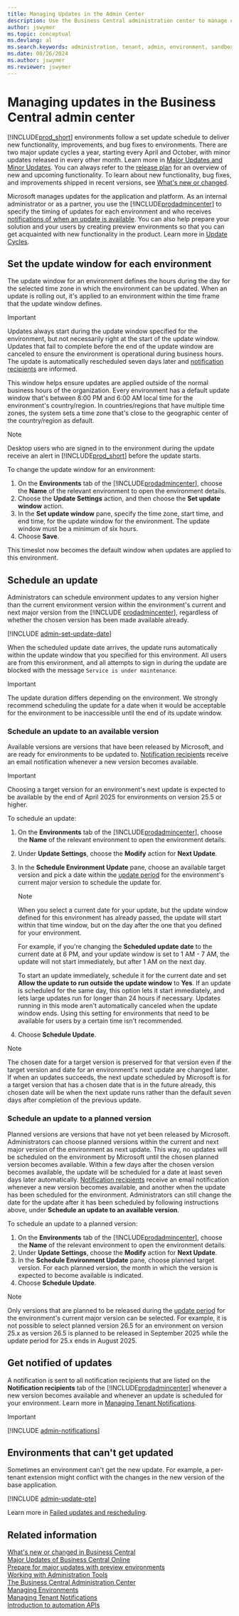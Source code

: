 ```yaml
---
title: Managing Updates in the Admin Center
description: Use the Business Central administration center to manage environment updates, including setting update windows and update dates.  
author: jswymer
ms.topic: conceptual
ms.devlang: al
ms.search.keywords: administration, tenant, admin, environment, sandbox, update
ms.date: 08/26/2024
ms.author: jswymer
ms.reviewer: jswymer
---
```


# Managing updates in the Business Central admin center

[!INCLUDE[prod_short](../developer/includes/prod_short.md)] environments follow a set update schedule to deliver new functionality, improvements, and bug fixes to environments. There are two major update cycles a year, starting every April and October, with minor updates released in every other month. Learn more in [Major Updates and Minor Updates](update-rollout-timeline.md). You can always refer to the [release plan](/dynamics365/release-plans/) for an overview of new and upcoming functionality. To learn about new functionality, bug fixes, and improvements shipped in recent versions, see [What's new or changed](../whatsnew/overview.md).

Microsoft manages updates for the application and platform. As an internal administrator or as a partner, you use the [!INCLUDE[prodadmincenter](../developer/includes/prodadmincenter.md)] to specify the timing of updates for each environment and who receives [notifications of when an update is available](#notify). You can also help prepare your solution and your users by creating preview environments so that you can get acquainted with new functionality in the product. Learn more in [Update Cycles](update-rollout-timeline.md).  

## Set the update window for each environment

The update window for an environment defines the hours during the day for the selected time zone in which the environment can be updated. When an update is rolling out, it's applied to an environment within the time frame that the update window defines.

> [!IMPORTANT]
> Updates always start during the update window specified for the environment, but not necessarily right at the start of the update window. Updates that fail to complete before the end of the update window are canceled to ensure the environment is operational during business hours. The update is automatically rescheduled seven days later and [notification recipients](#notify) are informed.

This window helps ensure updates are applied outside of the normal business hours of the organization. Every environment has a default update window that's between 8:00 PM and 6:00 AM local time for the environment's country/region. In countries/regions that have multiple time zones, the system sets a time zone that's close to the geographic center of the country/region as default.

> [!NOTE]
> Desktop users who are signed in to the environment during the update receive an alert in [!INCLUDE[prod_short](../developer/includes/prod_short.md)] before the update starts.

To change the update window for an environment:

1. On the **Environments** tab of the [!INCLUDE[prodadmincenter](../developer/includes/prodadmincenter.md)], choose the **Name** of the relevant environment to open the environment details.
2. Choose the **Update Settings** action, and then choose the **Set update window** action.
3. In the **Set update window** pane, specify the time zone, start time, and end time, for the update window for the environment. The update window must be a minimum of six hours.
4. Choose **Save**.

This timeslot now becomes the default window when updates are applied to this environment.

## <a name="schedule"></a>Schedule an update

Administrators can schedule environment updates to any version higher than the current environment version within the environment's current and next major version from the [!INCLUDE [prodadmincenter](../developer/includes/prodadmincenter.md)], regardless of whether the chosen version has been made available already. 

[!INCLUDE [admin-set-update-date](../includes/admin-set-update-date.md)]

When the scheduled update date arrives, the update runs automatically within the update window that you specified for this environment. All users are from this environment, and all attempts to sign in during the update are blocked with the message `Service is under maintenance`.  

> [!IMPORTANT]
> The update duration differs depending on the environment. We strongly recommend scheduling the update for a date when it would be acceptable for the environment to be inaccessible until the end of its update window.

### Schedule an update to an available version

Available versions are versions that have been released by Microsoft, and are ready for environments to be updated to. [Notification recipients](tenant-admin-center-notifications.md) receive an email notification whenever a new version becomes available.

> [!IMPORTANT]
> Choosing a target version for an environment's next update is expected to be available by the end of April 2025 for environments on version 25.5 or higher.

To schedule an update:

1. On the **Environments** tab of the [!INCLUDE[prodadmincenter](../developer/includes/prodadmincenter.md)], choose the **Name** of the relevant environment to open the environment details.
1. Under **Update Settings**, choose the **Modify** action for **Next Update**.
1. In the **Schedule Environment Update** pane, choose an available target version and pick a date within the [update period](update-rollout-timeline.md#update-period) for the environment's current major version to schedule the update for.

    > [!NOTE]
    > When you select a current date for your update, but the update window defined for this environment has already passed, the update will start within that time window, but on the day after the one that you defined for your environment.
    >
    > For example, if you're changing the **Scheduled update date** to the current date at 6 PM, and your update window is set to 1 AM - 7 AM, the update will not start immediately, but after 1 AM on the next day.
    >
    > To start an update immediately, schedule it for the current date and set **Allow the update to run outside the update window** to **Yes**. If an update is scheduled for the same day, this option lets it start immediately, and lets large updates run for longer than 24 hours if necessary. Updates running in this mode aren't automatically canceled when the update window ends. Using this setting for environments that need to be available for users by a certain time isn't recommended.

1. Choose **Schedule Update**.

> [!NOTE]
> The chosen date for a target version is preserved for that version even if the target version and date for an environment's next update are changed later. If when an updates succeeds, the next update scheduled by Microsoft is for a target version that has a chosen date that is in the future already, this chosen date will be when the next update runs rather than the default seven days after completion of the previous update.

### Schedule an update to a planned version

Planned versions are versions that have not yet been released by Microsoft. Administrators can choose planned versions within the current and next major version of the environment as next update. This way, no updates will be scheduled on the environment by Microsoft until the chosen planned version becomes available. Within a few days after the chosen version becomes available, the update will be scheduled for a date at least seven days later automatically. [Notification recipients](tenant-admin-center-notifications.md) receive an email notification whenever a new version becomes available, and another when the update has been scheduled for the environment. Administrators can still change the date for the update after it has been scheduled by following instructions above, under **Schedule an update to an available version**.

To schedule an update to a planned version:

1. On the **Environments** tab of the [!INCLUDE[prodadmincenter](../developer/includes/prodadmincenter.md)], choose the **Name** of the relevant environment to open the environment details.
1. Under **Update Settings**, choose the **Modify** action for **Next Update**.
1. In the **Schedule Environment Update** pane, choose planned target version. For each planned version, the month in which the version is expected to become available is indicated.
1. Choose **Schedule Update**.

> [!NOTE]  
> Only versions that are planned to be released during the [update period](update-rollout-timeline.md#update-period) for the environment's current major version can be selected. For example, it is not possible to select planned version 26.5 for an environment on version 25.x as version 26.5 is planned to be released in September 2025 while the update period for 25.x ends in August 2025.

## <a name="notify"></a>Get notified of updates

A notification is sent to all notification recipients that are listed on the **Notification recipients** tab of the [!INCLUDE[prodadmincenter](../developer/includes/prodadmincenter.md)] whenever a new version becomes available and whenever an update is scheduled for your environment. Learn more in [Managing Tenant Notifications](tenant-admin-center-notifications.md).

> [!IMPORTANT]
> [!INCLUDE [admin-notifications](../includes/admin-notifications.md)]

## Environments that can't get updated

Sometimes an environment can't get the new update. For example, a per-tenant extension might conflict with the changes in the new version of the base application.  

[!INCLUDE [admin-update-pte](../includes/admin-update-pte.md)]

Learn more in [Failed updates and rescheduling](update-rollout-timeline.md#failed-updates-and-rescheduling).  

## Related information

[What's new or changed in Business Central](../whatsnew/overview.md)  
[Major Updates of Business Central Online](update-rollout-timeline.md)  
[Prepare for major updates with preview environments](preview-environments.md)  
[Working with Administration Tools](administration.md)  
[The Business Central Administration Center](tenant-admin-center.md)  
[Managing Environments](tenant-admin-center-environments.md)  
[Managing Tenant Notifications](tenant-admin-center-notifications.md)  
[Introduction to automation APIs](itpro-introduction-to-automation-apis.md)  
